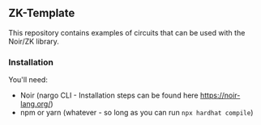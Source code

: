 ## ZK-Template

This repository contains examples of circuits that can be used with the Noir/ZK library.

### Installation

You'll need:

- Noir (nargo CLI - Installation steps can be found here https://noir-lang.org/)
- npm or yarn (whatever - so long as you can run `npx hardhat compile`)

